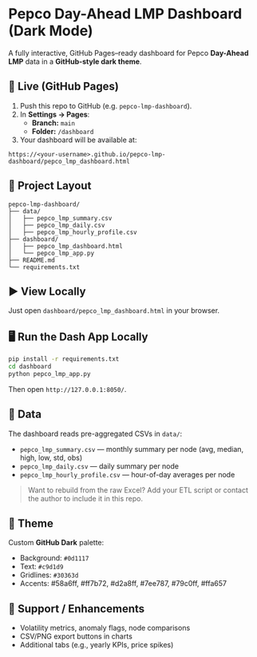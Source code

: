 # Pepco Day-Ahead LMP Dashboard (Dark Mode)

A fully interactive, GitHub Pages–ready dashboard for Pepco **Day-Ahead LMP** data in a **GitHub-style dark theme**.

## 🔗 Live (GitHub Pages)
1. Push this repo to GitHub (e.g. `pepco-lmp-dashboard`).
2. In **Settings → Pages**:  
   - **Branch:** `main`  
   - **Folder:** `/dashboard`  
3. Your dashboard will be available at:
```
https://<your-username>.github.io/pepco-lmp-dashboard/pepco_lmp_dashboard.html
```

## 📁 Project Layout
```
pepco-lmp-dashboard/
├── data/
│   ├── pepco_lmp_summary.csv
│   ├── pepco_lmp_daily.csv
│   ├── pepco_lmp_hourly_profile.csv
├── dashboard/
│   ├── pepco_lmp_dashboard.html
│   └── pepco_lmp_app.py
├── README.md
└── requirements.txt
```

## ▶️ View Locally
Just open `dashboard/pepco_lmp_dashboard.html` in your browser.

## 🖥️ Run the Dash App Locally
```bash
pip install -r requirements.txt
cd dashboard
python pepco_lmp_app.py
```
Then open `http://127.0.0.1:8050/`.

## 🔧 Data
The dashboard reads pre-aggregated CSVs in `data/`:
- `pepco_lmp_summary.csv` — monthly summary per node (avg, median, high, low, std, obs)
- `pepco_lmp_daily.csv` — daily summary per node
- `pepco_lmp_hourly_profile.csv` — hour-of-day averages per node

> Want to rebuild from the raw Excel? Add your ETL script or contact the author to include it in this repo.

## 🎨 Theme
Custom **GitHub Dark** palette:
- Background: `#0d1117`
- Text: `#c9d1d9`
- Gridlines: `#30363d`
- Accents: #58a6ff, #ff7b72, #d2a8ff, #7ee787, #79c0ff, #ffa657

## 🙋 Support / Enhancements
- Volatility metrics, anomaly flags, node comparisons
- CSV/PNG export buttons in charts
- Additional tabs (e.g., yearly KPIs, price spikes)
